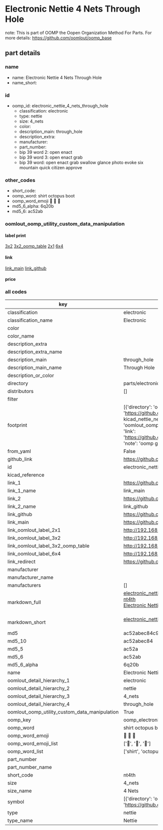 # Electronic Nettie 4 Nets Through Hole  

note: This is part of OOMP the Oopen Organization Method For Parts. For more details: https://github.com/oomlout/oomp_base

##  part details
  







### name
* name: Electronic Nettie 4 Nets Through Hole
* name_short: 
### id
* oomp_id: electronic_nettie_4_nets_through_hole
  * classification: electronic
  * type: nettie
  * size: 4_nets
  * color: 
  * description_main: through_hole
  * description_extra: 
  * manufacturer: 
  * part_number: 
  * bip 39 word 2: open enact
  * bip 39 word 3: open enact grab
  * bip 39 word: open enact grab swallow glance photo evoke six mountain quick citizen approve

### other_codes
* short_code: 
* oomp_word: shirt octopus boot
* oomp_word_emoji :shirt: :octopus: :boot:
* md5_6_alpha: 6q20b
* md5_6: ac52ab






### oomlout_oomp_utility_custom_data_manipulation
#### label print
[3x2](http://192.168.1.245:1112/?label=oomp%206q20b)
[3x2_oomp_table](http://192.168.1.108:1112/?label=oomp%206q20b)
[2x1](http://192.168.1.242:1112/?label=oomp%206q20b)
[6x4](http://192.168.1.55:1112/?label=oomp%206q20b)    

#### link

[link_main](https://github.com/oomlout/oomlout_oomp_version_1_messy/tree/main/parts/electronic_nettie_4_nets_through_hole) [link_github](https://github.com/oomlout/oomlout_oomp_version_1_messy/tree/main/parts/electronic_nettie_4_nets_through_hole)                             

#### price







### all codes 
| key | value |  
| --- | --- |  
| classification | electronic |  
| classification_name | Electronic |  
| color |  |  
| color_name |  |  
| description_extra |  |  
| description_extra_name |  |  
| description_main | through_hole |  
| description_main_name | Through Hole |  
| description_or_color |   |  
| directory | parts/electronic_nettie_4_nets_through_hole |  
| distributors | [] |  
| filter |  |  
| footprint | [{'directory': 'oomlout_oomp_footprint_bot/footprints/kicad_nettie_nettie_4_tht_pad0_3mm//working/working.kicad_mod', 'index': 0, 'link': 'https://github.com/oomlout/oomlout_oomp_footprint_bot/tree/main/foootprntss/kicad_nettie_nettie_4_tht_pad0_3mm', 'note': 'source footprint kicad_nettie_nettie_4_tht_pad0_3mm', 'oomp_key': 'oomp_kicad_nettie_nettie_4_tht_pad0_3mm'}, {'directory': 'oomlout_oomp_footprint_bot/footprints/oomlout_oomlout_oomp_part_footprints_nt4th_electronic_nettie_4_nets_through_hole//working/working.kicad_mod', 'index': 1, 'link': 'https://github.com/oomlout/oomlout_oomp_footprint_bot/tree/main/foootprntss/oomlout_oomlout_oomp_part_footprints_nt4th_electronic_nettie_4_nets_through_hole', 'note': 'oomp generated footprint', 'oomp_key': 'oomp_oomlout_oomlout_oomp_part_footprints_nt4th_electronic_nettie_4_nets_through_hole'}] |  
| from_yaml | False |  
| github_link | https://github.com/oomlout/oomlout_oomp_part_src/tree/main/parts/electronic_nettie_4_nets_through_hole |  
| id | electronic_nettie_4_nets_through_hole |  
| kicad_reference |  |  
| link_1 | https://github.com/oomlout/oomlout_oomp_version_1_messy/tree/main/parts/electronic_nettie_4_nets_through_hole |  
| link_1_name | link_main |  
| link_2 | https://github.com/oomlout/oomlout_oomp_version_1_messy/tree/main/parts/electronic_nettie_4_nets_through_hole |  
| link_2_name | link_github |  
| link_github | https://github.com/oomlout/oomlout_oomp_version_1_messy/tree/main/parts/electronic_nettie_4_nets_through_hole |  
| link_main | https://github.com/oomlout/oomlout_oomp_version_1_messy/tree/main/parts/electronic_nettie_4_nets_through_hole |  
| link_oomlout_label_2x1 | http://192.168.1.242:1112/?label=oomp%206q20b |  
| link_oomlout_label_3x2 | http://192.168.1.245:1112/?label=oomp%206q20b |  
| link_oomlout_label_3x2_oomp_table | http://192.168.1.108:1112/?label=oomp%206q20b |  
| link_oomlout_label_6x4 | http://192.168.1.55:1112/?label=oomp%206q20b |  
| link_redirect | https://github.com/oomlout/oomlout_oomp_version_1_messy/tree/main/parts/electronic_nettie_4_nets_through_hole |  
| manufacturer |  |  
| manufacturer_name |  |  
| manufacturers | [] |  
| markdown_full | [electronic_nettie_4_nets_through_hole](none)<br>[nt4th](none)<br>[Electronic Nettie 4 Nets Through Hole](none)<br><br> |  
| markdown_short | [electronic_nettie_4_nets_through_hole](none)<br><br> |  
| md5 | ac52abec84c9c9c28eb15db0ca925cd9 |  
| md5_10 | ac52abec84 |  
| md5_5 | ac52a |  
| md5_6 | ac52ab |  
| md5_6_alpha | 6q20b |  
| name | Electronic Nettie 4 Nets Through Hole |  
| oomlout_detail_hierarchy_1 | electronic |  
| oomlout_detail_hierarchy_2 | nettie |  
| oomlout_detail_hierarchy_3 | 4_nets |  
| oomlout_detail_hierarchy_4 | through_hole |  
| oomlout_oomp_utility_custom_data_manipulation | True |  
| oomp_key | oomp_electronic_nettie_4_nets_through_hole |  
| oomp_word | shirt octopus boot |  
| oomp_word_emoji | :shirt: :octopus: :boot: |  
| oomp_word_emoji_list | [':shirt:', ':octopus:', ':boot:'] |  
| oomp_word_list | ['shirt', 'octopus', 'boot'] |  
| part_number |  |  
| part_number_name |  |  
| short_code | nt4th |  
| size | 4_nets |  
| size_name | 4 Nets |  
| symbol | [{'directory': 'oomlout_oomp_symbol_bot/symbols/kicad_device_nettie_4//working/working.kicad_sym', 'index': 0, 'link': 'https://github.com/oomlout/oomlout_oomp_symbol_bot/tree/main/symbols/kicad_device_nettie_4', 'oomp_key': 'oomp_kicad_device_nettie_4'}] |  
| type | nettie |  
| type_name | Nettie |  
